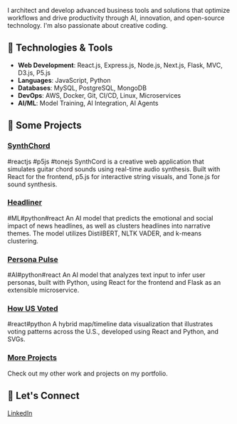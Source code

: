 I architect and develop advanced business tools and solutions that optimize workflows and drive productivity through AI, innovation, and open-source technology. I'm also passionate about creative coding.



## 🔧 Technologies & Tools

- **Web Development**: React.js, Express.js, Node.js, Next.js, Flask, MVC, D3.js, P5.js
- **Languages**: JavaScript, Python
- **Databases**: MySQL, PostgreSQL, MongoDB
- **DevOps**: AWS, Docker, Git, CI/CD, Linux, Microservices
- **AI/ML**: Model Training, AI Integration, AI Agents



## 📌 Some Projects

### [SynthChord](https://3okash.github.io/synthchord/)
#reactjs #p5js #tonejs
SynthCord is a creative web application that simulates guitar chord sounds using real-time audio synthesis. Built with React for the frontend, p5.js for interactive string visuals, and Tone.js for sound synthesis.

### [Headliner](https://3okash.github.io/headliner/)
#ML#python#react
An AI model that predicts the emotional and social impact of news headlines, as well as clusters headlines into narrative themes. The model utilizes DistilBERT, NLTK VADER, and k-means clustering.

### [Persona Pulse](https://3okash.github.io/PersonaPulse/)
 #AI#python#react
An AI model that analyzes text input to infer user personas, built with Python, using React for the frontend and Flask as an extensible microservice.

### [How US Voted](https://3okash.github.io/us_votes/)
 #react#python
A hybrid map/timeline data visualization that illustrates voting patterns across the U.S., developed using React and Python, and SVGs.

### [More Projects](https://3okash.github.io/home/projects)
Check out my other work and projects on my portfolio.



## 🤝 Let's Connect
[LinkedIn](https://www.linkedin.com/in/alaa-batayneh)
